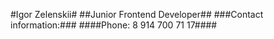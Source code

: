 #Igor Zelenskii#
##Junior Frontend Developer##
###Contact information:###
####Phone: 8 914 700 71 17####